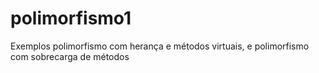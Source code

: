 # polimorfismo1
Exemplos polimorfismo com herança e métodos virtuais, e polimorfismo com sobrecarga de métodos
